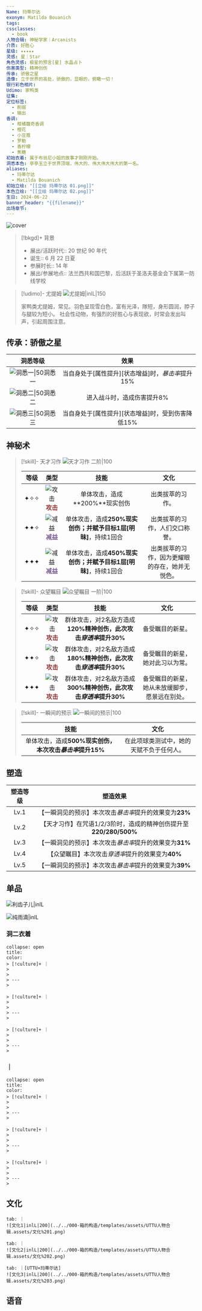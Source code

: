 ```yaml
---
Name: 玛蒂尔达
exonym: Matilda Bouanich
tags: 
cssclasses:
  - book
人物合辑: 神秘学家｜Arcanists
介质: 好胜心
星级: ✦✦✦✦✦
灵感: 星｜Star
角色灵感: 极星的预言[星] 水晶占卜
伤害类型: 精神创伤
传承: 骄傲之星
造像: 立于世界的高处，骄傲的，显眼的，俯瞰一切！
银行彩色相片: 
Udimo: 家鸭类
征集: 
定位标签:
  - 削弱
  - 输出
香调:
  - 柑橘馥奇香调
  - 橙花
  - 小豆蔻
  - 罗勒
  - 香柠檬
  - 焦糖
初始衣着: 属于布翁尼小姐的故事才刚刚开始。
洞悉本色: 亭亭玉立于世界顶端，伟大的、伟大伟大伟大的第一名。
aliases:
  - 玛蒂尔达
  - Matilda Bouanich
初始立绘: "[[立绘 玛蒂尔达 01.png]]"
本色立绘: "[[立绘 玛蒂尔达 02.png]]"
生日: 2024-06-22
banner_header: "{{filename}}"
出场章节:
---
```

![cover](assets/玛蒂尔达｜Matilda%20Bouanich.assets/立绘%20玛蒂尔达%2002.png)

> [!bkgd]+ 背景
> - 展出/活跃时代:: 20 世纪 90 年代
> - 诞生:: 6 月 22 日夏
> - 参展时长:: 14 年
> - 展出/参展地点:: 法兰西共和国巴黎，后活跃于圣洛夫基金会下属第一防线学校

> [!udimo]- 尤提姆
> ![尤提姆|inlL|150](assets/玛蒂尔达｜Matilda%20Bouanich.assets/尤提姆%20玛蒂尔达.png)
> 
> 家鸭类尤提姆，常见。羽色呈现雪白色，富有光泽，隊短，身形圆润，脖子与腿较为短小。
> 社会性动物，有强烈的好胜心与表现欲，时常会发出叫声，引起周围注意。

## 传承：骄傲之星

|                           洞悉等级                           |                       效果                        |
| :----------------------------------------------------------: | :-----------------------------------------------: |
| ![洞悉一\|50](../../000-箱的构造/templates/assets/UTTU人物合辑.assets/图标%20洞悉Ⅰ.png)洞悉一 | 当自身处于[属性提升][状态增益]时，*暴击率*提升15% |
| ![洞悉二\|50](../../000-箱的构造/templates/assets/UTTU人物合辑.assets/图标%20洞悉Ⅱ.png)洞悉二 |            进入战斗时，造成伤害提升8%             |
| ![洞悉三\|50](../../000-箱的构造/templates/assets/UTTU人物合辑.assets/图标%20洞悉Ⅲ.png)洞悉三 | 当自身处于[属性提升][状态增益]时，受到伤害降低15% |

## 神秘术

> [!skill]- 天才习作
> ![天才习作 二阶|100](assets/玛蒂尔达｜Matilda%20Bouanich.assets/神秘术%20天才习作2.png)
> 
> | 等级 |                             类型                             |                             技能                             |                      文化                      |
> | :--: | :----------------------------------------------------------: | :----------------------------------------------------------: | :--------------------------------------------: |
> | ✦✧✧  | ![攻击](../../000-箱的构造/templates/assets/UTTU人物合辑.assets/Attack.png)<b><font color="#933334">攻击</font></b> |                单体攻击，造成**200%**现实创伤                |                出类拔萃的习作。                |
> | ✦✦✧  | ![减益](../../000-箱的构造/templates/assets/UTTU人物合辑.assets/Debuff.png)<b><font color="#7B5E91">减益</font></b> | 单体攻击，造成**250%**现实创伤；并赋予目标1层**[明昧]**，持续1回合 |         出类拔萃的习作，人们交口称誉。         |
> | ✦✦✦  | ![减益](../../000-箱的构造/templates/assets/UTTU人物合辑.assets/Debuff.png)<b><font color="#7B5E91">减益</font></b> | 单体攻击，造成**450%**现实创伤；并赋予目标1层**[明昧]**，持续1回合 | 出类拔萃的习作，因为更耀眼的存在，她并无悦色。 |
> 

> [!skill]- 众望瞩目
> ![众望瞩目 一阶|100](assets/玛蒂尔达｜Matilda%20Bouanich.assets/神秘术%20众望瞩目1.png)
> 
> | 等级 |                             类型                             |                             技能                             |                      文化                      |
> | :--: | :----------------------------------------------------------: | :----------------------------------------------------------: | :--------------------------------------------: |
> | ✦✧✧  | ![攻击](../../000-箱的构造/templates/assets/UTTU人物合辑.assets/Attack.png)<b><font color="#933334">攻击</font></b> | 群体攻击，对2名敌方造成**120%**精神创伤，此次攻击*穿透率*提升**30%** |                备受瞩目的新星。                |
> | ✦✦✧  | ![攻击](../../000-箱的构造/templates/assets/UTTU人物合辑.assets/Attack.png)<b><font color="#933334">攻击</font></b> | 群体攻击，对2名敌方造成**180%**精神创伤，此次攻击*穿透率*提升**30%** |        备受瞩目的新星，她对此习以为常。        |
> | ✦✦✦  | ![攻击](../../000-箱的构造/templates/assets/UTTU人物合辑.assets/Attack.png)<b><font color="#933334">攻击</font></b> | 群体攻击，对2名敌方造成**300%**精神创伤，此次攻击*穿透率*提升**30%** | 备受瞩目的新星，她从未放缓脚步，愿景远在别处。 |
> 

> [!skill]- 一瞬间的预示
> ![一瞬间的预示|100](assets/玛蒂尔达｜Matilda%20Bouanich.assets/至终的仪式%20一瞬间的预示.png)
> 
> |                            技能                             |                   文化                   |
> | :---------------------------------------------------------: | :--------------------------------------: |
> | 单体攻击，造成**500%**现实创伤，本次攻击*暴击率*提升**15%** | 在此项球类测试中，她的天赋不负于任何人。 |
> 

## 塑造

| 塑造等级 |                           塑造效果                           |
| :------: | :----------------------------------------------------------: |
|   Lv.1   |   【一瞬洞见的预示】本次攻击*暴击率*提升的效果变为**23%**    |
|   Lv.2   | 【天才习作】在咒语1/2/3阶时，造成的精神创伤提升至**220/280/500%** |
|   Lv.3   |   【一瞬洞见的预示】本次攻击*暴击率*提升的效果变为**31%**    |
|   Lv.4   |      【众望瞩目】本次攻击*穿透率*提升的效果变为**40%**       |
|   Lv.5   |   【一瞬洞见的预示】本次攻击*暴击率*提升的效果变为**39%**    |


## 单品

![利齿子儿|inlL](../../000-箱的构造/templates/assets/UTTU人物合辑.assets/货币%20利齿子儿.png)

![纯雨滴|inlL](../../000-箱的构造/templates/assets/UTTU人物合辑.assets/货币%20纯雨滴.png)

### 洞二衣着

````ad-flex
collapse: open
title: 
color: 
> [!culture]+ ｜
> 
> 
> ---
> 

> [!culture]+ ｜
> 
> 
> ---
> 

> [!culture]+ ｜
> 
> 
> ---
> 
````

### ｜

````ad-flex
collapse: open
title: 
color: 
> [!culture]+ ｜
> 
> 
> ---
> 

> [!culture]+ ｜
> 
> 
> ---
> 

> [!culture]+ ｜
> 
> 
> ---
> 
````

## 文化

````tab
tab: ｜
![文化1|inlL|200](../../000-箱的构造/templates/assets/UTTU人物合辑.assets/文化%201.png)

tab: ｜
![文化2|inlL|200](../../000-箱的构造/templates/assets/UTTU人物合辑.assets/文化%202.png)

tab: ｜[UTTU×玛蒂尔达]
![文化3|inlL|200](../../000-箱的构造/templates/assets/UTTU人物合辑.assets/文化%203.png)

````

## 语音

